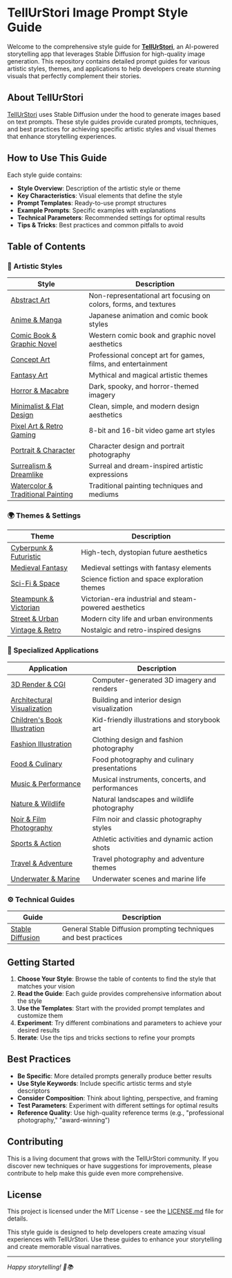# TellUrStori Image Prompt Style Guide

Welcome to the comprehensive style guide for [**TellUrStori**](https://tellurstori.com), an AI-powered storytelling app that leverages Stable Diffusion for high-quality image generation. This repository contains detailed prompt guides for various artistic styles, themes, and applications to help developers create stunning visuals that perfectly complement their stories.

## About TellUrStori

[TellUrStori](https://tellurstori.com) uses Stable Diffusion under the hood to generate images based on text prompts. These style guides provide curated prompts, techniques, and best practices for achieving specific artistic styles and visual themes that enhance storytelling experiences.

## How to Use This Guide

Each style guide contains:

- **Style Overview**: Description of the artistic style or theme
- **Key Characteristics**: Visual elements that define the style
- **Prompt Templates**: Ready-to-use prompt structures
- **Example Prompts**: Specific examples with explanations
- **Technical Parameters**: Recommended settings for optimal results
- **Tips & Tricks**: Best practices and common pitfalls to avoid

## Table of Contents

### 🎨 Artistic Styles

| Style | Description |
|-------|-------------|
| [Abstract Art](./abstract_art_prompt_guide.md) | Non-representational art focusing on colors, forms, and textures |
| [Anime & Manga](./anime_manga_prompt_guide.md) | Japanese animation and comic book styles |
| [Comic Book & Graphic Novel](./comic_book_graphic_novel_prompt_guide.md) | Western comic book and graphic novel aesthetics |
| [Concept Art](./concept_art_prompt_guide.md) | Professional concept art for games, films, and entertainment |
| [Fantasy Art](./fantasy_art_prompt_guide.md) | Mythical and magical artistic themes |
| [Horror & Macabre](./horror_macabre_prompt_guide.md) | Dark, spooky, and horror-themed imagery |
| [Minimalist & Flat Design](./minimalist_flat_design_prompt_guide.md) | Clean, simple, and modern design aesthetics |
| [Pixel Art & Retro Gaming](./pixel_art_retro_game_prompt_guide.md) | 8-bit and 16-bit video game art styles |
| [Portrait & Character](./portrait_character_prompt_guide.md) | Character design and portrait photography |
| [Surrealism & Dreamlike](./surrealism_dreamlike_prompt_guide.md) | Surreal and dream-inspired artistic expressions |
| [Watercolor & Traditional Painting](./watercolor_traditional_painting_prompt_guide.md) | Traditional painting techniques and mediums |

### 🌍 Themes & Settings

| Theme | Description |
|-------|-------------|
| [Cyberpunk & Futuristic](./cyberpunk_futuristic_prompt_guide.md) | High-tech, dystopian future aesthetics |
| [Medieval Fantasy](./medieval_fantasy_prompt_guide.md) | Medieval settings with fantasy elements |
| [Sci-Fi & Space](./sci_fi_space_prompt_guide.md) | Science fiction and space exploration themes |
| [Steampunk & Victorian](./steampunk_victorian_prompt_guide.md) | Victorian-era industrial and steam-powered aesthetics |
| [Street & Urban](./street_urban_prompt_guide.md) | Modern city life and urban environments |
| [Vintage & Retro](./vintage_retro_prompt_guide.md) | Nostalgic and retro-inspired designs |

### 🎯 Specialized Applications

| Application | Description |
|-------------|-------------|
| [3D Render & CGI](./3d_render_cgi_prompt_guide.md) | Computer-generated 3D imagery and renders |
| [Architectural Visualization](./architectural_visualization_prompt_guide.md) | Building and interior design visualization |
| [Children's Book Illustration](./childrens_book_illustration_prompt_guide.md) | Kid-friendly illustrations and storybook art |
| [Fashion Illustration](./fashion_illustration_prompt_guide.md) | Clothing design and fashion photography |
| [Food & Culinary](./food_culinary_prompt_guide.md) | Food photography and culinary presentations |
| [Music & Performance](./music_performance_prompt_guide.md) | Musical instruments, concerts, and performances |
| [Nature & Wildlife](./nature_wildlife_prompt_guide.md) | Natural landscapes and wildlife photography |
| [Noir & Film Photography](./noir_film_photography_prompt_guide.md) | Film noir and classic photography styles |
| [Sports & Action](./sports_action_prompt_guide.md) | Athletic activities and dynamic action shots |
| [Travel & Adventure](./travel_adventure_prompt_guide.md) | Travel photography and adventure themes |
| [Underwater & Marine](./underwater_marine_prompt_guide.md) | Underwater scenes and marine life |

### ⚙️ Technical Guides

| Guide | Description |
|-------|-------------|
| [Stable Diffusion](./stable_diffusion_prompt_guide.md) | General Stable Diffusion prompting techniques and best practices |

## Getting Started

1. **Choose Your Style**: Browse the table of contents to find the style that matches your vision
2. **Read the Guide**: Each guide provides comprehensive information about the style
3. **Use the Templates**: Start with the provided prompt templates and customize them
4. **Experiment**: Try different combinations and parameters to achieve your desired results
5. **Iterate**: Use the tips and tricks sections to refine your prompts

## Best Practices

- **Be Specific**: More detailed prompts generally produce better results
- **Use Style Keywords**: Include specific artistic terms and style descriptors
- **Consider Composition**: Think about lighting, perspective, and framing
- **Test Parameters**: Experiment with different settings for optimal results
- **Reference Quality**: Use high-quality reference terms (e.g., "professional photography," "award-winning")

## Contributing

This is a living document that grows with the TellUrStori community. If you discover new techniques or have suggestions for improvements, please contribute to help make this guide even more comprehensive.

## License

This project is licensed under the MIT License - see the [LICENSE.md](LICENSE.md) file for details.

This style guide is designed to help developers create amazing visual experiences with TellUrStori. Use these guides to enhance your storytelling and create memorable visual narratives.

---

*Happy storytelling! 🎨📚*
